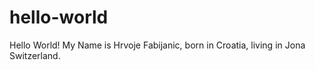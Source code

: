 # hello-world
Hello World!
My Name is Hrvoje Fabijanic, born in Croatia, living in Jona Switzerland.
